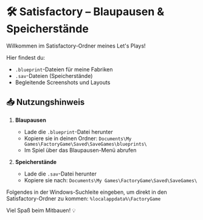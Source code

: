 # 🛠️ Satisfactory – Blaupausen & Speicherstände

Willkommen im Satisfactory-Ordner meines Let's Plays!

Hier findest du:
- `.blueprint`-Dateien für meine Fabriken
- `.sav`-Dateien (Speicherstände)
- Begleitende Screenshots und Layouts

## 📥 Nutzungshinweis

1. **Blaupausen**
   - Lade die `.blueprint`-Datei herunter
   - Kopiere sie in deinen Ordner: `Documents\My Games\FactoryGame\Saved\SaveGames\blueprints\`
   - Im Spiel über das Blaupausen-Menü abrufen

2. **Speicherstände**
   - Lade die `.sav`-Datei herunter
   - Kopiere sie nach: `Documents\My Games\FactoryGame\Saved\SaveGames\`

Folgendes in der Windows-Suchleite eingeben, um direkt in den Satisfactory-Ordner zu kommen: `%localappdata%\FactoryGame`  

Viel Spaß beim Mitbauen! 💡
